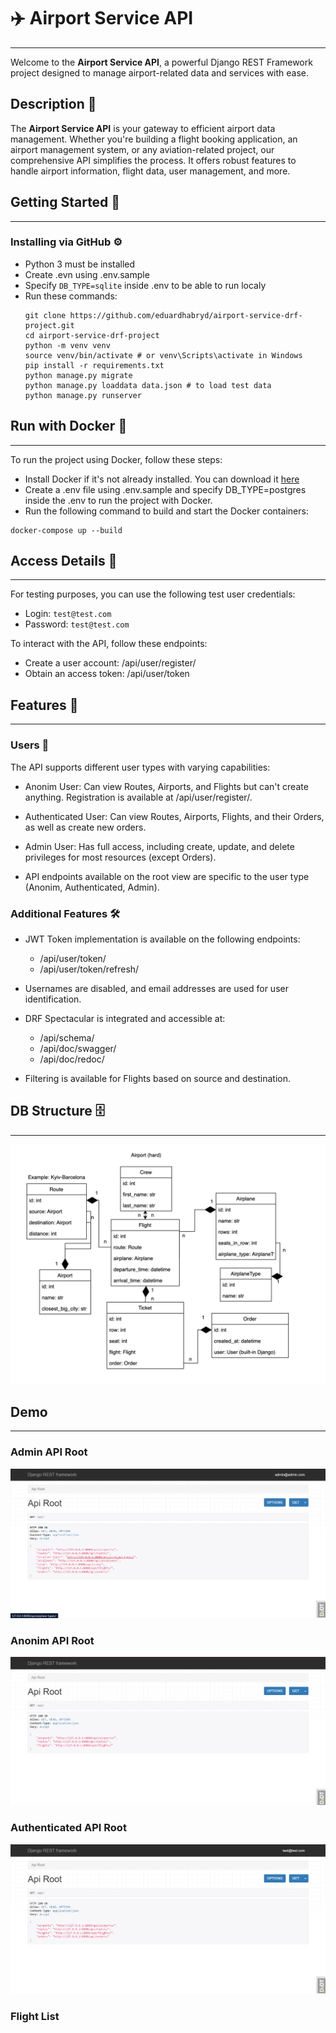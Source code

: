 # ✈️ Airport Service API
___
Welcome to the **Airport Service API**, a powerful Django REST Framework project designed to manage airport-related data and services with ease.

## Description  📝
The **Airport Service API** is your gateway to efficient airport data management. Whether you're building a flight booking application, an airport management system, or any aviation-related project, our comprehensive API simplifies the process. It offers robust features to handle airport information, flight data, user management, and more.

## Getting Started 🚀
___

### Installing via GitHub ⚙️

- Python 3 must be installed
- Create .evn using .env.sample
- Specify `DB_TYPE=sqlite` inside .env to be able to run localy
- Run these commands:
  ```shell
  git clone https://github.com/eduardhabryd/airport-service-drf-project.git
  cd airport-service-drf-project
  python -m venv venv
  source venv/bin/activate # or venv\Scripts\activate in Windows
  pip install -r requirements.txt
  python manage.py migrate
  python manage.py loaddata data.json # to load test data
  python manage.py runserver
  ```

## Run with Docker 🐳
___

To run the project using Docker, follow these steps:

- Install Docker if it's not already installed. You can download it [here](https://www.docker.com/products/docker-desktop)
- Create a .env file using .env.sample and specify DB_TYPE=postgres inside the .env to run the project with Docker.
- Run the following command to build and start the Docker containers:
```shell
docker-compose up --build
```

## Access Details 🔐
___

For testing purposes, you can use the following test user credentials:

- Login: `test@test.com`
- Password: `test@test.com`


To interact with the API, follow these endpoints:

- Create a user account: /api/user/register/
- Obtain an access token: /api/user/token


## Features  🌟
___

### Users 👥

The API supports different user types with varying capabilities:

- Anonim User: Can view Routes, Airports, and Flights but can't create anything. Registration is available at /api/user/register/.

- Authenticated User: Can view Routes, Airports, Flights, and their Orders, as well as create new orders.

- Admin User: Has full access, including create, update, and delete privileges for most resources (except Orders).

- API endpoints available on the root view are specific to the user type (Anonim, Authenticated, Admin).

### Additional Features  🛠️
- JWT Token implementation is available on the following endpoints:
  - /api/user/token/
  - /api/user/token/refresh/

- Usernames are disabled, and email addresses are used for user identification.

- DRF Spectacular is integrated and accessible at:
  - /api/schema/
  - /api/doc/swagger/ 
  - /api/doc/redoc/

- Filtering is available for Flights based on source and destination.

## DB Structure 🗄️
___
![DB Structure](demo/db_structure.png)


## Demo
___
### Admin API Root
![Admin API Root](demo/admin_api_root_view.png)
### Anonim API Root
![Anonim API Root](demo/anonim_api_root_view.png)
### Authenticated API Root
![Auth API Root](user_api_root_view.png)
### Flight List
